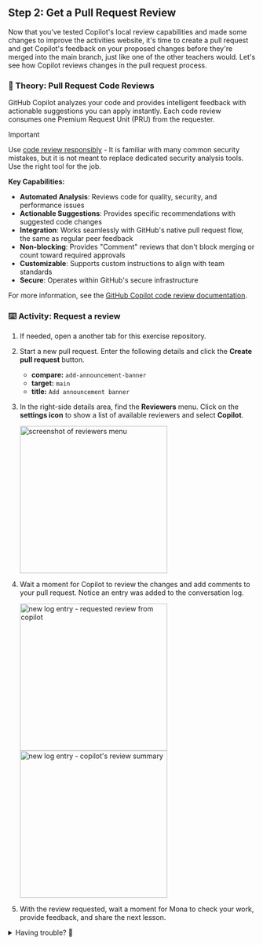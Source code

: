 ## Step 2: Get a Pull Request Review

Now that you've tested Copilot's local review capabilities and made some changes to improve the activities website, it's time to create a pull request and get Copilot's feedback on your proposed changes before they're merged into the main branch, just like one of the other teachers would. Let's see how Copilot reviews changes in the pull request process.

### 📖 Theory: Pull Request Code Reviews

GitHub Copilot analyzes your code and provides intelligent feedback with actionable suggestions you can apply instantly. Each code review consumes one Premium Request Unit (PRU) from the requester.

> [!IMPORTANT]
> Use [code review responsibly](https://docs.github.com/en/copilot/responsible-use/code-review) - It is familiar with many common security mistakes, but it is not meant to replace dedicated security analysis tools. Use the right tool for the job.

**Key Capabilities:**

- **Automated Analysis**: Reviews code for quality, security, and performance issues
- **Actionable Suggestions**: Provides specific recommendations with suggested code changes
- **Integration**: Works seamlessly with GitHub's native pull request flow, the same as regular peer feedback
- **Non-blocking**: Provides "Comment" reviews that don't block merging or count toward required approvals
- **Customizable**: Supports custom instructions to align with team standards
- **Secure**: Operates within GitHub's secure infrastructure

For more information, see the [GitHub Copilot code review documentation](https://docs.github.com/en/copilot/how-tos/use-copilot-agents/request-a-code-review).

### ⌨️ Activity: Request a review

1. If needed, open a another tab for this exercise repository.

1. Start a new pull request. Enter the following details and click the **Create pull request** button.

   - **compare:** `add-announcement-banner`
   - **target:** `main`
   - **title:** `Add announcement banner`

1. In the right-side details area, find the **Reviewers** menu. Click on the **settings icon** to show a list of available reviewers and select **Copilot**.

   <img width="300" alt="screenshot of reviewers menu" src="https://github.com/user-attachments/assets/0f9f2e86-51b7-4542-82a1-afb6a22ab3ca"/>

1. Wait a moment for Copilot to review the changes and add comments to your pull request. Notice an entry was added to the conversation log.

   <img width="300" alt="new log entry - requested review from copilot" src="https://github.com/user-attachments/assets/3e522bda-e68e-4469-93f4-a7ad103cca97"/>

   <img width="300" alt="new log entry - copilot's review summary" src="https://github.com/user-attachments/assets/0a870950-560e-4df8-80d5-2b93f1be99ab"/>

1. With the review requested, wait a moment for Mona to check your work, provide feedback, and share the next lesson.

<details>
<summary>Having trouble? 🤷</summary><br/>

- If Copilot doesn't appear in the reviewers list, ensure your repository has Copilot enabled
- If Copilot doesn't appear in the reviewers list, check your subscription plan. It is not available for free tier.
- Sometimes reviews take a minute or two to complete.

</details>
